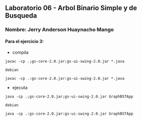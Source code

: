 ## Laboratorio 06 - Arbol Binario Simple y de Busqueda
### Nombre: Jerry Anderson Huaynacho Mango

#### Para el ejercicio 3:
- compila
```
javac -cp .;gs-core-2.0.jar;gs-ui-swing-2.0.jar *.java

debian

javac -cp .:gs-core-2.0.jar:gs-ui-swing-2.0.jar *.java

```

- ejecuta
```
java -cp .;gs-core-2.0.jar;gs-ui-swing-2.0.jar GraphBSTApp

debian

java -cp .:gs-core-2.0.jar:gs-ui-swing-2.0.jar GraphBSTApp

```